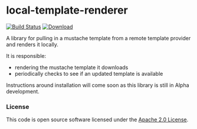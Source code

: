 
# local-template-renderer

[![Build Status](https://travis-ci.org/hmrc/local-template-renderer.svg?branch=master)](https://travis-ci.org/hmrc/local-template-renderer) [ ![Download](https://api.bintray.com/packages/hmrc/releases/local-template-renderer/images/download.svg) ](https://bintray.com/hmrc/releases/local-template-renderer/_latestVersion)

A library for pulling in a mustache template from a remote template provider and renders it locally.

It is responsible:
- rendering the mustache template it downloads
- periodically checks to see if an updated template is available

Instructions around installation will come soon as this library is still in Alpha development.

### License

This code is open source software licensed under the [Apache 2.0 License]("http://www.apache.org/licenses/LICENSE-2.0.html").
    
